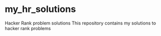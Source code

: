 # my_hr_solutions
Hacker Rank problem solutions
This repository contains my solutions to hacker rank problems
